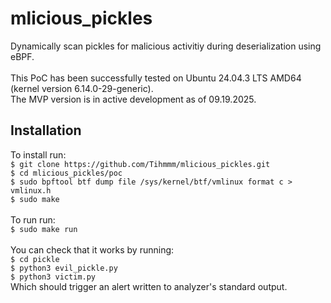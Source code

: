 # mlicious_pickles
Dynamically scan pickles for malicious activitiy during deserialization using eBPF.
<br>
<br>
This PoC has been successfully tested on Ubuntu 24.04.3 LTS AMD64 (kernel version 6.14.0-29-generic).</br>
The MVP version is in active development as of 09.19.2025.
## Installation
To install run:</br>
`$ git clone https://github.com/Tihmmm/mlicious_pickles.git`</br>
`$ cd mlicious_pickles/poc`</br>
`$ sudo bpftool btf dump file /sys/kernel/btf/vmlinux format c > vmlinux.h`</br>
`$ sudo make`</br>
</br>
To run run:</br>
`$ sudo make run`</br>
</br>
You can check that it works by running:</br>
`$ cd pickle`</br>
`$ python3 evil_pickle.py`</br>
`$ python3 victim.py`</br>
Which should trigger an alert written to analyzer's standard output.
